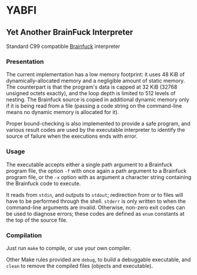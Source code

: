 # YABFI
## Yet Another BrainFuck Interpreter

Standard C99 compatible [Brainfuck](https://en.wikipedia.org/wiki/Brainfuck)
interpreter


### Presentation

The current implementation has a low memory footprint: it uses 48 KiB of
dynamically-allocated memory and a negligible amount of static memory. The
counterpart is that the program's data is capped at 32 KiB (32768 unsigned
octets exactly), and the loop depth is limited to 512 levels of nesting. The
Brainfuck source is copied in additional dynamic memory only if it is being
read from a file (passing a code string on the command-line means no dynamic
memory is allocated for it).

Proper bound-checking is also implemented to provide a safe program, and various
result codes are used by the executable interpreter to identify the source of
failure when the executions ends with error.


### Usage

The executable accepts either a single path argument to a Brainfuck program
file, the option `-f` with once again a path argument to a Brainfuck program
file, or the `-x` option with as argument a character string containing the
Brainfuck code to execute.

It reads from `stdin`, and outputs to `stdout`; redirection from or to files
will have to be performed through the shell.
`stderr` is only written to when the command-line arguments are invalid.
Otherwise, non-zero exit codes can be used to diagnose errors; these codes are
defined as `enum` constants at the top of the source file.


### Compilation

Just run `make` to compile, or use your own compiler.

Other Make rules provided are `debug`, to build a debuggable executable, and
`clean` to remove the compiled files (objects and executable).
